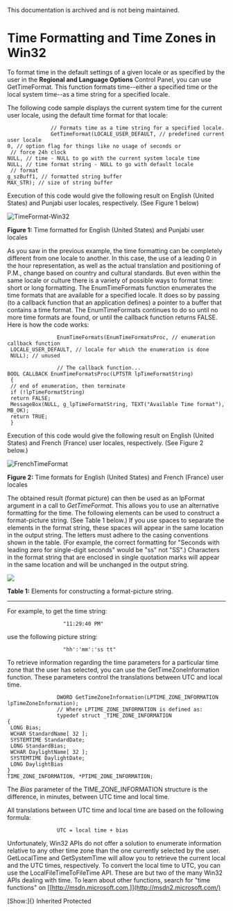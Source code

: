 This documentation is archived and is not being maintained.

# Time Formatting and Time Zones in Win32

To format time in the default settings of a given locale or as specified by the user in the **Regional and Language Options** Control Panel, you can use GetTimeFormat. This function formats time--either a specified time or the local system time--as a time string for a specified locale.

The following code sample displays the current system time for the current user locale, using the default time format for that locale: 

                  // Formats time as a time string for a specified locale.
                  GetTimeFormat(LOCALE_USER_DEFAULT, // predefined current user locale
    0, // option flag for things like no usage of seconds or
     // force 24h clock
    NULL, // time - NULL to go with the current system locale time
    NULL, // time format string - NULL to go with default locale
     // format
    g_szBuff1, // formatted string buffer
    MAX_STR); // size of string buffer
                

Execution of this code would give the following result on English (United States) and Punjabi user locales, respectively. (See Figure 1 below)

![TimeFormat-Win32](https://i-msdn.sec.s-msft.com/dynimg/IC45886.jpg "TimeFormat-Win32") 

**Figure 1:** Time formatted for English (United States) and Punjabi user locales

As you saw in the previous example, the time formatting can be completely different from one locale to another. In this case, the use of a leading 0 in the hour representation, as well as the actual translation and positioning of P.M., change based on country and cultural standards. But even within the same locale or culture there is a variety of possible ways to format time: short or long formatting. The EnumTimeFormats function enumerates the time formats that are available for a specified locale. It does so by passing (to a callback function that an application defines) a pointer to a buffer that contains a time format. The EnumTimeFormats continues to do so until no more time formats are found, or until the callback function returns FALSE. Here is how the code works:

                    EnumTimeFormats(EnumTimeFormatsProc, // enumeration callback function
     LOCALE_USER_DEFAULT, // locale for which the enumeration is done
     NULL); // unused
                     
                    // The callback function...
    BOOL CALLBACK EnumTimeFormatsProc(LPTSTR lpTimeFormatString)
     {
     // end of enumeration, then terminate
     if (!lpTimeFormatString)
     return FALSE;
     MessageBox(NULL, g_lpTimeFormatString, TEXT("Available Time format"), MB_OK);
     return TRUE;
     }
                  

Execution of this code would give the following result on English (United States) and French (France) user locales, respectively. (See Figure 2 below.)

![FrenchTimeFormat](https://i-msdn.sec.s-msft.com/dynimg/IC88253.jpg "FrenchTimeFormat") 

**Figure 2:** Time formats for English (United States) and French (France) user locales

The obtained result (format picture) can then be used as an lpFormat argument in a call to *GetTimeFormat*. This allows you to use an alternative formatting for the time. The following elements can be used to construct a format-picture string. (See Table 1 below.) If you use spaces to separate the elements in the format string, these spaces will appear in the same location in the output string. The letters must adhere to the casing conventions shown in the table. (For example, the correct formatting for "Seconds with leading zero for single-digit seconds" would be "ss" not "SS".) Characters in the format string that are enclosed in single quotation marks will appear in the same location and will be unchanged in the output string.

![](https://i-msdn.sec.s-msft.com/en-us/goglobal/bb688125.timepicStr(en-us,MSDN.10).jpg)

**Table 1:** Elements for constructing a format-picture string.

------------------------------------------------------------------------

For example, to get the time string:

                      "11:29:40 PM" 
                

use the following picture string:

                      "hh':'mm':'ss tt" 
                

To retrieve information regarding the time parameters for a particular time zone that the user has selected, you can use the GetTimeZoneInformation function. These parameters control the translations between UTC and local time.

                    DWORD GetTimeZoneInformation(LPTIME_ZONE_INFORMATION lpTimeZoneInformation);
                    // Where LPTIME_ZONE_INFORMATION is defined as:
                    typedef struct _TIME_ZONE_INFORMATION
    {
     LONG Bias;
     WCHAR StandardName[ 32 ];
     SYSTEMTIME StandardDate;
     LONG StandardBias;
     WCHAR DaylightName[ 32 ];
     SYSTEMTIME DaylightDate;
     LONG DaylightBias
    } 
    TIME_ZONE_INFORMATION, *PTIME_ZONE_INFORMATION;
                  

The *Bias* parameter of the TIME\_ZONE\_INFORMATION structure is the difference, in minutes, between UTC time and local time.

All translations between UTC time and local time are based on the following formula:

                    UTC = local time + bias 
                  

Unfortunately, Win32 APIs do not offer a solution to enumerate information relative to any other time zone than the one currently selected by the user. GetLocalTime and GetSystemTime will allow you to retrieve the current local and the UTC times, respectively. To convert the local time to UTC, you can use the LocalFileTimeToFileTime API. These are but two of the many Win32 APIs dealing with time. To learn about other functions, search for "time functions" on [[http://msdn.microsoft.com.]](http://msdn2.microsoft.com/)

[Show:]{} Inherited Protected

